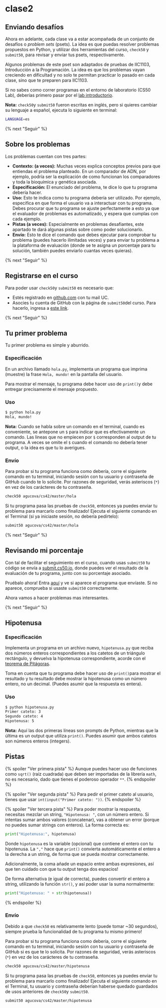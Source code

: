 # clase2

## Enviando desafíos

Ahora en adelante, cada clase va a estar acompañada de un conjunto de desafíos o *problem sets* (psets). La idea es que puedas resolver problemas propuestos en Python, y utilizar dos herramientas del curso, `check50` y `submit50`, para revisar y enviar tus psets, respectivamente.

Algunos problemas de este pset son adaptados de pruebas de IIC1103, Introducción a la Programación. La idea es que los problemas vayan creciendo en dificultad y no solo te permitan practicar lo pasado en cada clase, sino que te preparen para IIC1103.

Si no sabes como correr programas en el entorno de laboratorio (CS50 Lab), deberías primero pasar por el [lab introductorio](https://lab.cs50.io/agucova/labs-cs42/master/hola/).

**Nota:** `check50`y `submit50` fueron escritas en inglés, pero si quieres cambiar su lenguaje a español, ejecuta lo siguiente en terminal:
```bash
LANGUAGE=es
```

{% next "Seguir" %}

## Sobre los problemas

Los problemas cuentan con tres partes:

- **Contexto: (a veces):** Muchas veces explica conceptos previos para que entiendas el problema planteado. En un comparador de ADN, por ejemplo, podría ser la explicación de como funcionan los comparadores y toda la bioquímica y genética asociada.
- **Especificación:** El enunciado del problema, te dice lo que tu programa debería hacer.
- **Uso:** Esto te indica como tu programa debería ser utilizado. Por ejemplo, especifica en que forma el usuario va a interactuar con tu programa. Debes procurar que tu programa se ajuste perfectamente a esto ya que el evaluador de problemas es automatizado, y espera que cumplas con cada ejemplo.
- **Pistas (a veces):** Especialmente en problemas desafiantes, este apartado te dará algunas pistas sobre como poder solucionarlo.
- **Envío:** Esto te dice el comando que debes ejecutar para comprobar tu problema (puedes hacerlo ilimitadas veces) y para enviar tu problema a la plataforma de evaluación (donde se te asigna un porcentaje para tu solución, también puedes enviarlo cuantas veces quieras).

{% next "Seguir" %}

## Registrarse en el curso
Para poder usar `check50`y `submit50` es necesario que:

- Estés registrado en [github.com](https://github.com/) con tu mail UC.
- Asocies tu cuenta de GitHub con la página de `submit50`del curso. Para hacerlo, ingresa a [este link](https://submit.cs50.io/invites/0392889eaf614534906d60e45912e7db).

{% next "Seguir" %}

## Tu primer problema

Tu primer problema es simple y aburrido.

### Especificación
En un archivo llamado `hola.py`, implementa un programa que imprima (muestre) la frase `Hola, mundo!` en la pantalla del usuario.

Para mostrar el mensaje, tu programa debe hacer uso de `print()`y debe entregar precisamente el mensaje propuesto.

### Uso

```bash
$ python hola.py
Hola, mundo!
```

**Nota:** Cuando se habla sobre un comando en el terminal, cuando es conveniente, se antepone un `$` para indicar que es efectivamente un comando. Las lineas que no empiecen por `$` corresponden al output de tu programa. A veces se omite el `$` cuando el comando no debería tener output, o la idea es que tu lo averigues.

### Envío

Para probar si tu programa funciona como debería, corre el siguiente comando en tu terminal, iniciando sesión con tu usuario y contraseña de GitHub cuando te lo solicite. Por razones de seguridad, verás asteriscos (`*`) en vez de los carácteres de tu contraseña.

```bash
check50 agucova/cs42/master/hola
```

Si tu programa pasa las pruebas de `check50`, entonces ya puedes enviar tu problema para marcarlo como finalizado! Ejecuta el siguiente comando en el Terminal (si ya iniciaste sesión, no debería pedírtelo):

```bash
submit50 agucova/cs42/master/hola
```

{% next "Seguir" %}

## Revisando mi porcentaje

Con tal de facilitar el seguimiento en el curso, cuando usas `submit50` tu código se envía a [submit.cs50.io](https://submit.cs50.io), donde puedes ver el resultado de la evaluación de tu programa, junto con su porcentaje asociado.

Pruébalo ahora! Entra [aquí](https://submit.cs50.io/courses/190/) y ve si aparece el programa que envíaste. Si no aparece, comprueba si usaste `submit50` correctamente.

Ahora vamos a hacer problemas mas interesantes.

{% next "Seguir" %}

## Hipotenusa

### Especificación

Implementa un programa en un archivo nuevo, `hipotenusa.py` que reciba dos números enteros correspondientes a los catetos de un triángulo rectángulo, y devuelva la hipotenusa correspondiente, acorde con el [teorema de Pitágoras](https://es.wikipedia.org/wiki/Teorema_de_Pit%C3%A1goras).

Toma en cuenta que tu programa debe hacer uso de `print()`para mostrar el resultado y tu resultado debe mostrar la hipotenusa como un número entero, no un decimal. (Puedes asumir que la respuesta es entera).

### Uso

```bash
$ python hipotenusa.py
Primer cateto: 3
Segundo cateto: 4
Hipotenusa: 5
```

**Nota:** Aquí las dos primeras líneas son prompts de Python, mientras que la última es un output que utiliza `print()`. Puedes asumir que ambos catetos son números enteros (integers).

## Pistas

{% spoiler "Ver primera pista" %}
Aunque puedes hacer uso de funciones como `sqrt()` (raíz cuadrada) que deben ser importadas de la librería `math`, no es necesario, dado que tienes el poderoso operador `**`.
{% endspoiler %}

{% spoiler "Ver segunda pista" %}
Para pedir el primer cateto al usuario, tienes que usar `int(input("Primer cateto: "))`.
{% endspoiler %}

{% spoiler "Ver tercera pista" %}
Para poder mostrar la respuesta, necesitas mezclar un string, `"Hipotenusa: "`, con un número entero. Si intentas sumar ambos valores (concatenar), vas a obtener un error (porque no puedes sumar strings con enteros). La forma correcta es:
```python
print("Hipotenusa:", hipotenusa)
```

Donde `hipotenusa` es la variable (opcional) que contiene el entero con tu hipotenusa. La `","` hace que `print()` convierta automáticamente el entero a la derecha a un string, de forma que se pueda mostrar correctamente.

Adicionalmente, la coma añade un espacio entre ambas expresiones, así que ten cuidado con que tu output tenga dos espacios!

De forma alternativa (e igual de correcta), puedes convertir el entero a string, utilizando la función `str()`, y así poder usar la suma normalmente:

```python
print("Hipotenusa: " + str(hipotenusa))
```

{% endspoiler %}

### Envío

Debido a que `check50` es relativamente lento (puede tomar ~30 segundos), siempre prueba la funcionalidad de tu programa tu mismo primero!

Para probar si tu programa funciona como debería, corre el siguiente comando en tu terminal, iniciando sesión con tu usuario y contraseña de GitHub si es que te lo solicita. Por razones de seguridad, verás asteriscos (`*`) en vez de los carácteres de tu contraseña.

```bash
check50 agucova/cs42/master/hipotenusa
```

Si tu programa pasa las pruebas de `check50`, entonces ya puedes enviar tu problema para marcarlo como finalizado! Ejecuta el siguiente comando en el Terminal, tu usuario y contraseña deberían haberse quedado guardados de usos anteriores de `check50`y `submit50`.

```bash
submit50 agucova/cs42/master/hipotenusa
```
